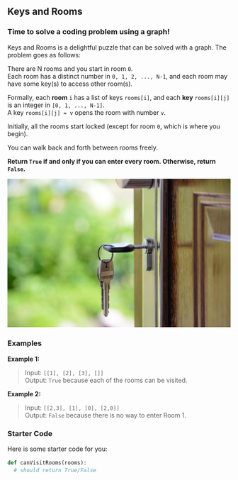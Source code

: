 <!--title={Keys and Rooms Problem}-->

<!--badges={Algorithms:15,Python:5}-->

<!--concepts={useOfGraphs, realLifeApplication, adjacencyList, depthFirstSearch}-->

## Keys and Rooms
### Time to solve a coding problem using a graph!

Keys and Rooms is a delightful puzzle that can be solved with a graph. The problem goes as follows:

There are N rooms and you start in room ```0```.  
Each room has a distinct number in ```0, 1, 2, ..., N-1```, and each room may have some key(s) to access other room(s). 

Formally, each **room** ```i``` has a list of keys ```rooms[i]```, and each **key** ```rooms[i][j]``` is an integer in ```[0, 1, ..., N-1]```. <br>
A key ```rooms[i][j] = v``` opens the room with number ```v```.

Initially, all the rooms start locked (except for room ```0```, which is where you begin). 

You can walk back and forth between rooms freely.

**Return ```True``` if and only if you can enter every room. Otherwise, return ```False```.**

<img src="../images/lockedroom.jpeg" />

### Examples
**Example 1:**
> Input: ```[[1], [2], [3], []]``` <br>
> Output: ```True``` because each of the rooms can be visited.

**Example 2:**
> Input: ```[[2,3], [1], [0], [2,0]]``` <br>
> Output: ```False``` because there is no way to enter Room 1.

### Starter Code
Here is some starter code for you:
```python
def canVisitRooms(rooms):
  # should return True/False
  
```


